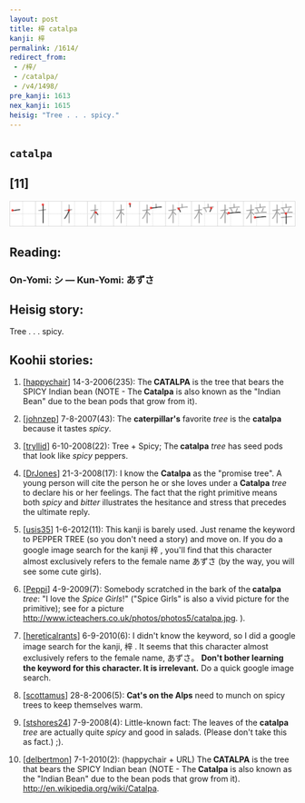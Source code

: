 ```yaml
---
layout: post
title: 梓 catalpa
kanji: 梓
permalink: /1614/
redirect_from:
 - /梓/
 - /catalpa/
 - /v4/1498/
pre_kanji: 1613
nex_kanji: 1615
heisig: "Tree . . . spicy."
---
```


## `catalpa`

## [11]

<div class="stroke"><img src="../images/E6A293.png" /></div>

## Reading:

### On-Yomi: シ &mdash; Kun-Yomi: あずさ

## Heisig story:

Tree . . . spicy.

## Koohii stories:

1) [<a href="http://kanji.koohii.com/profile/happychair">happychair</a>] 14-3-2006(235): The<strong> CATALPA</strong> is the tree that bears the SPICY Indian bean (NOTE - The<strong> Catalpa</strong> is also known as the &quot;Indian Bean&quot; due to the bean pods that grow from it).

2) [<a href="http://kanji.koohii.com/profile/johnzep">johnzep</a>] 7-8-2007(43): The <strong>caterpillar&#039;s</strong> favorite <em>tree</em> is the <strong>catalpa</strong> because it tastes <em>spicy</em>.

3) [<a href="http://kanji.koohii.com/profile/tryllid">tryllid</a>] 6-10-2008(22): Tree + Spicy; The<strong> catalpa</strong> <em>tree</em> has seed pods that look like <em>spicy</em> peppers.

4) [<a href="http://kanji.koohii.com/profile/DrJones">DrJones</a>] 21-3-2008(17): I know the <strong>Catalpa</strong> as the &quot;promise tree&quot;. A young person will cite the person he or she loves under a <strong>Catalpa</strong> <em>tree</em> to declare his or her feelings. The fact that the right primitive means both <em>spicy</em> and <em>bitter</em> illustrates the hesitance and stress that precedes the ultimate reply.

5) [<a href="http://kanji.koohii.com/profile/usis35">usis35</a>] 1-6-2012(11): This kanji is barely used. Just rename the keyword to PEPPER TREE (so you don&#039;t need a story) and move on. If you do a google image search for the kanji 梓 , you&#039;ll find that this character almost exclusively refers to the female name あずさ (by the way, you will see some cute girls).

6) [<a href="http://kanji.koohii.com/profile/Peppi">Peppi</a>] 4-9-2009(7): Somebody scratched in the bark of the<strong> catalpa</strong> <em>tree</em>: &quot;I love the <em>Spice Girls</em>!&quot; (&quot;Spice Girls&quot; is also a vivid picture for the primitive); see for a picture <a href="http://www.icteachers.co.uk/photos/photos5/catalpa.jpg">http://www.icteachers.co.uk/photos/photos5/catalpa.jpg</a>. ).

7) [<a href="http://kanji.koohii.com/profile/hereticalrants">hereticalrants</a>] 6-9-2010(6): I didn&#039;t know the keyword, so I did a google image search for the kanji, 梓 . It seems that this character almost exclusively refers to the female name, あずさ。 <strong>Don&#039;t bother learning the keyword for this character. It is irrelevant.</strong> Do a quick google image search.

8) [<a href="http://kanji.koohii.com/profile/scottamus">scottamus</a>] 28-8-2006(5): <strong>Cat&#039;s on the Alps</strong> need to munch on spicy trees to keep themselves warm.

9) [<a href="http://kanji.koohii.com/profile/stshores24">stshores24</a>] 7-9-2008(4): Little-known fact: The leaves of the <strong>catalpa</strong> <em>tree</em> are actually quite <em>spicy</em> and good in salads. (Please don&#039;t take this as fact.) ;).

10) [<a href="http://kanji.koohii.com/profile/delbertmon">delbertmon</a>] 7-1-2010(2): (happychair + URL) The<strong> CATALPA</strong> is the tree that bears the SPICY Indian bean (NOTE - The<strong> Catalpa</strong> is also known as the &quot;Indian Bean&quot; due to the bean pods that grow from it). <a href="http://en.wikipedia.org/wiki/Catalpa">http://en.wikipedia.org/wiki/Catalpa</a>.
